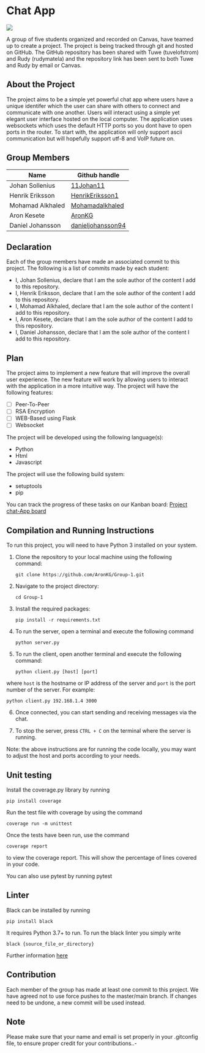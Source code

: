 # Chat App
![](https://github.com/AronKG/Group-1/actions/workflows/build.yml/badge.svg)

A group of five students organized and recorded on Canvas, have teamed up to create a project. The project is being tracked through git and hosted on GitHub. The GitHub repository has been shared with Tuwe (tuvelofstrom) and Rudy (rudymatela) and the repository link has been sent to both Tuwe and Rudy by email or Canvas.

## About the Project
The project aims to be a simple yet powerful chat app where users have a unique identifer which the user can share with others to connect and communicate with one another. Users will interact using a simple yet elegant user interface hosted on the local computer. The application uses websockets which uses the default HTTP ports so you dont have to open ports in the router. To start with, the application will only support ascii communication but will hopefully support utf-8 and VoIP future on. 

## Group Members

| Name             | Github handle     |
|------------------|-------------------|
| Johan Sollenius  | [11Johan11](https://github.com/11Johan11) | 
| Henrik Eriksson  | [HenrikEriksson1](https://github.com/HenrikEriksson1) |
| Mohamad Alkhaled | [Mohamadalkhaled](https://github.com/Mohamadalkhaled) | 
| Aron Kesete      | [AronKG](https://github.com/AronKG) | 
| Daniel Johansson | [danieljohansson94](https://github.com/danieljohansson94) |

## Declaration

Each of the group members have made an associated commit to this project. The following is a list of commits made by each student:

- I, Johan Sollenius, declare that I am the sole author of the content I add to this repository.
- I, Henrik Eriksson, declare that I am the sole author of the content I add to this repository.
- I, Mohamad Alkhaled, declare that I am the sole author of the content I add to this repository.
- I, Aron Kesete, declare that I am the sole author of the content I add to this repository.
- I, Daniel Johansson, declare that I am the sole author of the content I add to this repository.

## Plan

The project aims to implement a new feature that will improve the overall user experience. The new feature will work by allowing users to interact with the application in a more intuitive way. The project will have the following features:

- [ ] Peer-To-Peer
- [ ] RSA Encryption
- [ ] WEB-Based using Flask
- [ ] Websocket

The project will be developed using the following language(s):

- Python
- Html
- Javascript

The project will use the following build system:

- setuptools
- pip

You can track the progress of these tasks on our Kanban board: [Project chat-App board](https://github.com/users/AronKG/projects/3)

## Compilation and Running Instructions

To run this project, you will need to have Python 3 installed on your system.

1. Clone the repository to your local machine using the following command:

    ```git clone https://github.com/AronKG/Group-1.git```

2. Navigate to the project directory:

    ```cd Group-1```

3. Install the required packages:

    ```pip install -r requirements.txt```  
    
4. To run the server, open a terminal and execute the following command  

    ```python server.py```
    
5. To run the client, open another terminal and execute the following command:   

    ```python client.py [host] [port]```
    
where `host` is the hostname or IP address of the server and `port` is the port number of the server.
For example:    

    python client.py 192.168.1.4 3000


6. Once connected, you can start sending and receiving messages via the chat.

7. To stop the server, press `CTRL + C` on the terminal where the server is running.

Note: the above instructions are for running the code locally, you may want to adjust the host and ports according to your needs.

## Unit testing
Install the coverage.py library by running 

    pip install coverage

Run the test file with coverage by using the command 

    coverage run -m unittest 

Once the tests have been run, use the command 

    coverage report 
    
to view the coverage report. This will show the percentage of lines covered in your code.

You can also use pytest by running
    pytest

## Linter
Black can be installed by running 

    pip install black
    
It requires Python 3.7+ to run.
To run the black linter you simply write

    black {source_file_or_directory}
    
Further information [here](https://github.com/psf/black)

## Contribution

Each member of the group has made at least one commit to this project. We have agreed not to use force pushes to the master/main branch. If changes need to be undone, a new commit will be used instead.

## Note

Please make sure that your name and email is set properly in your .gitconfig file, to ensure proper credit for your contributions..-
